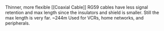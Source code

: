 Thinner, more flexible [[Coaxial Cable]]
RG59 cables have less signal retention and max length since the insulators and shield is smaller.
Still the max length is very far. ~244m
Used for VCRs, home networks, and peripherals.